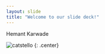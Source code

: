 ```yaml
---
layout: slide
title: "Welcome to our slide deck!"
---
```


Hemant Karwade

![catstello](https://octodex.github.com/images/catstello.png)
{: .center}
